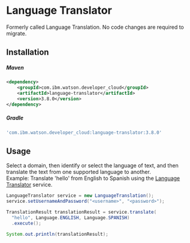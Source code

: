 # Language Translator
Formerly called Language Translation. No code changes are required to migrate.

## Installation

##### Maven
```xml
<dependency>
	<groupId>com.ibm.watson.developer_cloud</groupId>
	<artifactId>language-translator</artifactId>
	<version>3.8.0</version>
</dependency>
```

##### Gradle
```gradle
'com.ibm.watson.developer_cloud:language-translator:3.8.0'
```

## Usage
Select a domain, then identify or select the language of text, and then translate the text from one supported language to another.  
Example: Translate 'hello' from English to Spanish using the [Language Translator][language_translator] service.

```java
LanguageTranslator service = new LanguageTranslation();
service.setUsernameAndPassword("<username>", "<password>");

TranslationResult translationResult = service.translate(
  "hello", Language.ENGLISH, Language.SPANISH)
  .execute();

System.out.println(translationResult);
```

[language_translator]: http://www.ibm.com/watson/developercloud/doc/language-translator/index.html